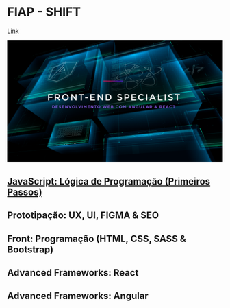 # FIAP - SHIFT

[Link](https://www.fiap.com.br/shift/curso/tecnologia/front-end-specialist-desenvolvimento-web-com-angular-e-react)

![Front-end Specialist](https://github.com/marcelobarbieri/fiap_frontendspecialist/blob/main/assets/frontendspecialist.png)

## [JavaScript: Lógica de Programação (Primeiros Passos)](https://github.com/marcelobarbieri/js_logica/tree/main/logica-de-programacao)

## Prototipação: UX, UI, FIGMA & SEO

## Front: Programação (HTML, CSS, SASS & Bootstrap)

## Advanced Frameworks: React

## Advanced Frameworks: Angular




